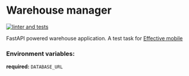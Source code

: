 # Warehouse manager
[![linter and tests](https://github.com/sergey-royt/effective-mobile-test-task/actions/workflows/linter-and-tests.yml/badge.svg)](https://github.com/sergey-royt/effective-mobile-test-task/actions/workflows/linter-and-tests.yml)

FastAPI powered warehouse application. A test task for [Effective mobile](https://effective-mobile.ru/#main)

### Environment variables:

**required:**
```DATABASE_URL```